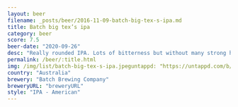 ```yaml
---
layout: beer
filename: _posts/beer/2016-11-09-batch-big-tex-s-ipa.md
title: Batch big tex’s ipa
category: beer
score: 7.5
beer-date: "2020-09-26"
desc: "Really rounded IPA. Lots of bitterness but without many strong hop flavours"
permalink: /beer/:title.html
img: /img/list/batch-big-tex-s-ipa.jpeguntappd: "https://untappd.com/b/batch-brewing-company-big-texs-ipa/3757200"
country: "Australia"
brewery: "Batch Brewing Company"
breweryURL: "breweryURL"
style: "IPA - American"
---
```

